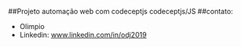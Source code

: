 ##Projeto automação web com codeceptjs
codeceptjs/JS
##contato:
- Olimpio
- Linkedin: www.linkedin.com/in/odj2019
